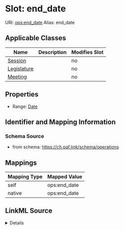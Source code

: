 

# Slot: end_date 



URI: [ops:end_date](https://ch.paf.link/schema/operations/end_date)
Alias: end_date

<!-- no inheritance hierarchy -->





## Applicable Classes

| Name | Description | Modifies Slot |
| --- | --- | --- |
| [Session](Session.md) |  |  no  |
| [Legislature](Legislature.md) |  |  no  |
| [Meeting](Meeting.md) |  |  no  |







## Properties

* Range: [Date](Date.md)





## Identifier and Mapping Information







### Schema Source


* from schema: https://ch.paf.link/schema/operations




## Mappings

| Mapping Type | Mapped Value |
| ---  | ---  |
| self | ops:end_date |
| native | ops:end_date |




## LinkML Source

<details>
```yaml
name: end_date
from_schema: https://ch.paf.link/schema/operations
rank: 1000
alias: end_date
domain_of:
- Legislature
- Session
- Meeting
range: date

```
</details>
